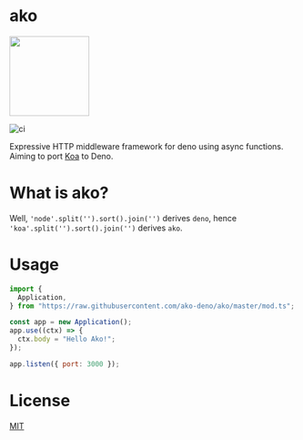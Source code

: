 # ako

<image src="./ako.svg" width=140>

![ci](https://github.com/ako-deno/ako/workflows/ci/badge.svg?branch=master)

Expressive HTTP middleware framework for deno using async functions. Aiming to port [Koa](https://github.com/koajs/koa) to Deno.

What is ako?
=====

Well, `'node'.split('').sort().join('')` derives `deno`, hence `'koa'.split('').sort().join('')` derives `ako`.

# Usage

```js
import {
  Application,
} from "https://raw.githubusercontent.com/ako-deno/ako/master/mod.ts";

const app = new Application();
app.use((ctx) => {
  ctx.body = "Hello Ako!";
});

app.listen({ port: 3000 });
```

# License

[MIT](./LICENSE)
